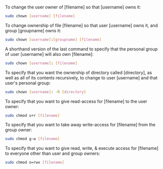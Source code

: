 To change the user owner of [filename] 
so that [username] owns it:
```bash
sudo chown [username] [filename]
```
To change ownership of file [filename] 
so that user [username] owns it,
and group [groupname] owns it:
```bash
sudo chown [username]:[groupname] [filename]
```
A shorthand version of the last command to specify
that the personal group of user [username] will 
also own [filename]:
```bash
sudo chown [username]: [filename]
```
To specify that you want the ownership of directory
called [directory], as well as all of its contents
recursively, to change to user [username] and that 
user's personal group:
```bash
sudo chown [username]: -R [directory]
```
To specify that you want to give read-access for 
[filename] to the user owner:
```bash
sudo chmod u+r [filename]
```
To specify that you want to take away write-access for
[filename] from the group owner:
```bash
sudo chmod g-w [filename]
```
To specify that you want to give read, write, & execute 
access for [filename] to everyone other than user and group
owners:
```bash	
sudo chmod o=rwx [filename]
```

